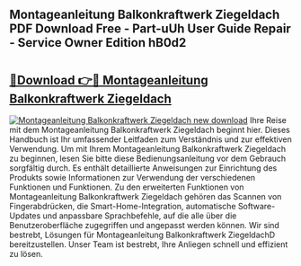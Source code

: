 ## Montageanleitung Balkonkraftwerk Ziegeldach PDF Download Free - Part-uUh User Guide Repair - Service Owner Edition hB0d2

# <h2><a href="http://df8w7ly.blite.top/?on=Montageanleitung+Balkonkraftwerk+Ziegeldach">🔗Download 👉🔴 Montageanleitung Balkonkraftwerk Ziegeldach</a></h2>

[![Montageanleitung Balkonkraftwerk Ziegeldach new download](https://i.imgur.com/lujVjoI.png)](http://df8w7ly.blite.top/?on=Montageanleitung+Balkonkraftwerk+Ziegeldach)
Ihre Reise mit dem Montageanleitung Balkonkraftwerk Ziegeldach beginnt hier. Dieses Handbuch ist Ihr umfassender Leitfaden zum Verständnis und zur effektiven Verwendung. Um mit Ihrem Montageanleitung Balkonkraftwerk Ziegeldach zu beginnen, lesen Sie bitte diese Bedienungsanleitung vor dem Gebrauch sorgfältig durch. Es enthält detaillierte Anweisungen zur Einrichtung des Produkts sowie Informationen zur Verwendung der verschiedenen Funktionen und Funktionen. Zu den erweiterten Funktionen von Montageanleitung Balkonkraftwerk Ziegeldach gehören das Scannen von Fingerabdrücken, die Smart-Home-Integration, automatische Software-Updates und anpassbare Sprachbefehle, auf die alle über die Benutzeroberfläche zugegriffen und angepasst werden können. Wir sind bestrebt, Lösungen für Montageanleitung Balkonkraftwerk ZiegeldachD bereitzustellen. Unser Team ist bestrebt, Ihre Anliegen schnell und effizient zu lösen.
